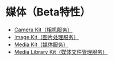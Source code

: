 # 媒体（Beta特性）

- [Camera Kit（相机服务）](camera/README_zh.md)
- [Image Kit（图片处理服务）](image/README_zh.md)
- [Media Kit（媒体服务）](media/README_zh.md)
- [Media Library Kit（媒体文件管理服务）](medialibrary/README_zh.md)